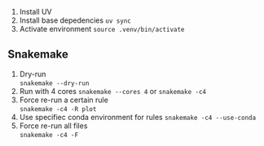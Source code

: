 1. Install UV
2. Install base depedencies `uv sync`
3. Activate environment `source .venv/bin/activate`

## Snakemake

1. Dry-run  
   `snakemake --dry-run`
2. Run with 4 cores
   `snakemake --cores 4` or `snakemake -c4`
3. Force re-run a certain rule  
    `snakemake -c4 -R plot`
4. Use specifiec conda environment for rules
    `snakemake -c4 --use-conda`
5. Force re-run all files  
   `snakemake -c4 -F`